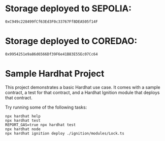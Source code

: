 # Storage deployed to SEPOLIA: 
```
0xC949c228499fCf63Ed3F0c33767Ff8DEA505f14F
```

# Storage deployed to COREDAO: 
```
0x9954251e9a86d6566Df39F6e41B83E55Ec07Cc64
```
# Sample Hardhat Project

This project demonstrates a basic Hardhat use case. It comes with a sample contract, a test for that contract, and a Hardhat Ignition module that deploys that contract.

Try running some of the following tasks:

```shell
npx hardhat help
npx hardhat test
REPORT_GAS=true npx hardhat test
npx hardhat node
npx hardhat ignition deploy ./ignition/modules/Lock.ts
```


